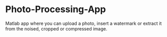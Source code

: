 # Photo-Processing-App
Matlab app where you can upload a photo, insert a watermark or extract it from the noised, cropped or compressed image.
